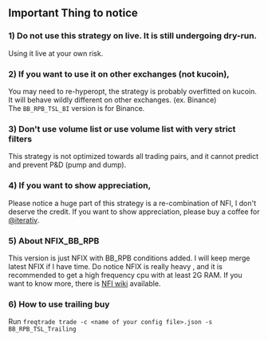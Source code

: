 
## Important Thing to notice
### 1) Do not use this strategy on live. It is still undergoing dry-run. 
Using it live at your own risk.
### 2) If you want to use it on other exchanges (not kucoin), 
You may need to re-hyperopt, the strategy is probably overfitted on kucoin. It will behave wildly different on other exchanges. (ex. Binance) <br>
The ```BB_RPB_TSL_BI``` version is for Binance. 
### 3) Don't use volume list or use volume list with very strict filters
This strategy is not optimized towards all trading pairs, and it cannot predict and prevent P&D (pump and dump).
### 4) If you want to show appreciation, 
Please notice a huge part of this strategy is a re-combination of NFI, I don't deserve the credit.
If you want to show appreciation, please buy a coffee for [@iterativ](https://github.com/iterativv/NostalgiaForInfinity).
### 5) About NFIX_BB_RPB
This version is just NFIX with BB_RPB conditions added. I will keep merge latest NFIX if I have time. Do notice NFIX is really heavy
, and it is recommended to get a high frequency cpu with at least 2G RAM. 
If you want to know more, there is [NFI wiki](https://github.com/iterativv/NostalgiaForInfinity/wiki) available.
### 6) How to use trailing buy
Run ```freqtrade trade -c <name of your config file>.json -s BB_RPB_TSL_Trailing```
